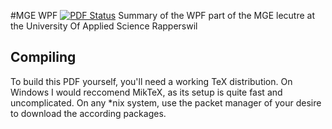 #MGE WPF
[![PDF Status](https://www.sharelatex.com/github/repos/mexmirror/mge-wpf/builds/latest/badge.svg)](https://www.sharelatex.com/github/repos/mexmirror/mge-wpf/builds/latest/output.pdf)
Summary of the WPF part of the MGE lecutre at the University Of Applied Science Rapperswil

## Compiling
To build this PDF yourself, you'll need a working TeX distribution. On Windows I would reccomend MikTeX, as its setup is quite fast and uncomplicated. On any \*nix system, use the packet manager of your desire to download the according packages.
